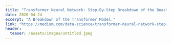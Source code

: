 ```yaml
---
title: "Transformer Neural Network: Step-By-Step Breakdown of the Beast"
date: 2020-04-24
excerpt: "A Breakdown of the Transformer Model."
link: "https://medium.com/data-science/transformer-neural-network-step-by-step-breakdown-of-the-beast-b3e096dc857f"
header:
  teaser: /assets/images/untitled.jpeg
---
```

